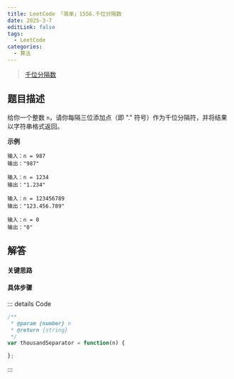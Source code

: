 ```yaml
---
title: LeetCode 「简单」1556.千位分隔数
date: 2025-3-7
editLink: false
tags:
  - LeetCode
categories:
  - 算法
---
```


> [千位分隔数](https://leetcode.cn/problems/thousand-separator/description/)

## 题目描述

给你一个整数 `n`，请你每隔三位添加点（即 "." 符号）作为千位分隔符，并将结果以字符串格式返回。

**示例**

```
输入：n = 987
输出："987"

输入：n = 1234
输出："1.234"

输入：n = 123456789
输出："123.456.789"

输入：n = 0
输出："0"
```

## 解答

#### 关键思路



#### 具体步骤



::: details Code
```js
/**
 * @param {number} n
 * @return {string}
 */
var thousandSeparator = function(n) {

};
```
:::
